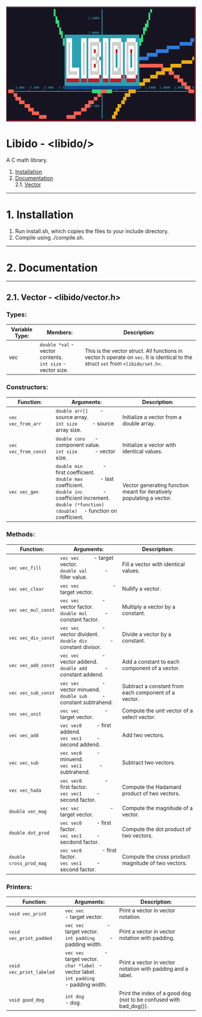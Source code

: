 ![title](./logo2.png)

# **Libido - \<libido/\>**

A C math library.

1. [Installation](#installation)  
2. [Documentation](#documentation)  
	2.1. [Vector](#vector)
---
# **1. Installation**
1. Run install.sh, which copies the files to your include directory.
2. Compile using ./compile.sh.
---
# **2. Documentation**
---
## 2.1. **Vector** - <libido/vector.h>
### Types:
| Variable Type: | Members: | Description: |
| - | - | - |
| vec  | `double *val` - vector contents. <br> `int size` - vector size. <br>| This is the vector struct. All functions in vector.h operate on `vec`. It is identical to the struct `set` from `<libido/set.h>`. |


### Constructors:
| Function: | Arguments: | Description: |
| - | - | - |
| `vec vec_from_arr `| `double arr[]	` - source array.<br> `int size		` - source array size.<br> | Initialize a vector from a double array. |
| `vec vec_from_const `| `double cons	` - component value.<br> `int size		` - vector size.<br> | Initialize a vector with identical values. |
| `vec vec_gen `| `double min		` - first coefficient.<br> `double max		` - last coefficient.<br> `double inc		` - coefficient increment.<br> `double (*function)(double)	` - function on coefficient.<br> | Vector generating function meant for iteratively populating a vector. |

### Methods:
| Function: | Arguments: | Description: |
| - | - | - |
| `vec vec_fill `| `vec vec		` - target vector.<br> `double val		` - filler value.<br> | Fill a vector with identical values. |
| `vec vec_clear `| `vec vec			` - target vector.<br> | Nullify a vector. |
| `vec vec_mul_const `| `vec vec		` - vector factor.<br> `double mul		` - constant factor.<br> | Multiply a vector by a constant. |
| `vec vec_div_const `| `vec vec		` - vector divident.<br> `double div		` - constant divisor.<br> | Divide a vector by a constant. |
| `vec vec_add_const `| `vec vec		` - vector addend.<br> `double add		` - constant addend.<br> | Add a constant to each component of a vector. |
| `vec vec_sub_const `| `vec vec		` - vector minuend.<br> `double sub		` - constant subtrahend.<br> | Subtract a constant from each component of a vector. |
| `vec vec_unit `| `vec vec			` - target vector.<br> | Compute the unit vector of a select vector. |
| `vec vec_add `| `vec vec0		` - first addend.<br> `vec vec1		` - second addend.<br> | Add two vectors. |
| `vec vec_sub `| `vec vec0		` - minuend.<br> `vec vec1		` - subtrahend.<br> | Subtract two vectors. |
| `vec vec_hada `| `vec vec0		` - first factor.<br> `vec vec1		` - second factor.<br> | Compute the Hadamard product of two vectors. |
| `double vec_mag `| `vec vec			` - target vector.<br> | Compute the magnitude of a vector. |
| `double dot_prod `| `vec vec0		` - first factor.<br> `vec vec1		` - secdond factor.<br> | Compute the dot product of two vectors. |
| `double cross_prod_mag `| `vec vec0		` - first factor.<br> `vec vec1		` - second factor.<br> | Compute the cross product magnitude of two vectors. |

### Printers:
| Function: | Arguments: | Description: |
| - | - | - |
| `void vec_print `| `vec vec			` - target vector.<br> | Print a vector in vector notation. |
| `void vec_print_padded `| `vec vec		` - target vector.<br> `int padding		` - padding width.<br> | Print a vector in vector notation with padding. |
| `void vec_print_labeled `| `vec vec		` - target vector.<br> `char *label	` - vector label.<br> `int padding		` - padding width.<br> | Print a vector in vector notation with padding and a label. |
| `void good_dog `| `int dog			` - dog.<br> | Print the index of a good dog (not to be confused with bad_dog()). |
